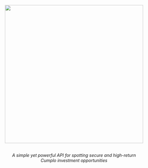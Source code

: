 <div align="center">
  <img src="https://github.com/cnsfeir/cumplo-spotter/assets/58790635/172f428f-fd64-467a-a082-29d4a72711f9" width="454"/>
</div>

<br>
<p align="center">
    <em>
      A simple yet powerful API for spotting secure and high-return <br> Cumplo investment opportunities
    </em>
</p>
<br>
